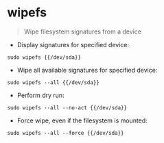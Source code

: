 # wipefs

> Wipe filesystem signatures from a device

- Display signatures for specified device:

`sudo wipefs {{/dev/sda}}`

- Wipe all available signatures for specified device:

`sudo wipefs --all {{/dev/sda}}`

- Perform dry run:

`sudo wipefs --all --no-act {{/dev/sda}}`

- Force wipe, even if the filesystem is mounted:

`sudo wipefs --all --force {{/dev/sda}}`

